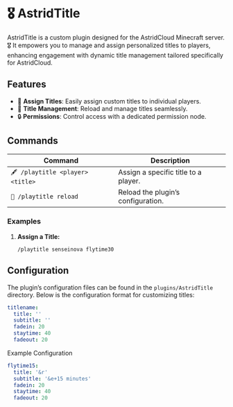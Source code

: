 # 🎖️ AstridTitle

AstridTitle is a custom plugin designed for the AstridCloud Minecraft server. 🎖️ It empowers you to manage and assign personalized titles to players, enhancing engagement with dynamic title management tailored specifically for AstridCloud.

## Features
- 🎨 **Assign Titles**: Easily assign custom titles to individual players.
- 🔄 **Title Management**: Reload and manage titles seamlessly.
- 🔒 **Permissions**: Control access with a dedicated permission node.

## Commands

| Command                      | Description                             |
|------------------------------|-----------------------------------------|
| `🖋️ /playtitle <player> <title>` | Assign a specific title to a player.    |
| `🔄 /playtitle reload`          | Reload the plugin’s configuration.      |

### Examples

1. **Assign a Title:**
   ```plaintext
   /playtitle senseinova flytime30

## Configuration

The plugin’s configuration files can be found in the `plugins/AstridTitle` directory. Below is the configuration format for customizing titles:

```yaml
titlename:
  title: ''
  subtitle: ''
  fadein: 20
  staytime: 40
  fadeout: 20
```

Example Configuration

```yaml
flytime15:
  title: '&r'
  subtitle: '&e+15 minutes'
  fadein: 20
  staytime: 40
  fadeout: 20
```
